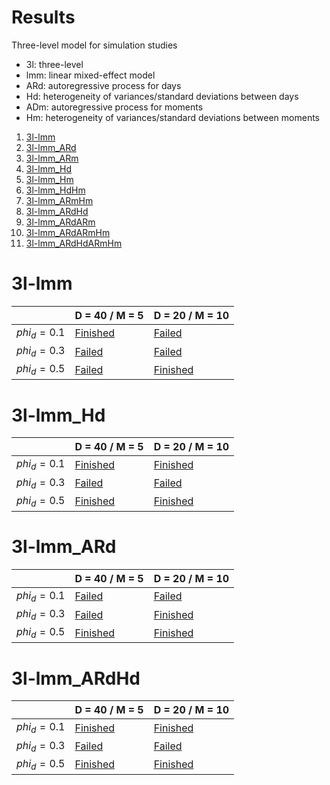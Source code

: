 # Results

Three-level model for simulation studies
- 3l: three-level
- lmm: linear mixed-effect model
- ARd: autoregressive process for days
- Hd: heterogeneity of variances/standard deviations between days
- ADm: autoregressive process for moments
- Hm: heterogeneity of variances/standard deviations between moments


1. [3l-lmm](https://xup6y3ul6.github.io/project2_simulation/results/sim_3l-lmm__N20D20M20Seed20250611_result.html)
2. [3l-lmm_ARd](https://xup6y3ul6.github.io/project2_simulation/results/sim_3l-lmm_ARd_N20D20M20Seed20250611_result.html)
3. [3l-lmm_ARm](https://xup6y3ul6.github.io/project2_simulation/results/sim_3l-lmm_ARm_N20D20M20Seed20250611_result.html)
4. [3l-lmm_Hd](https://xup6y3ul6.github.io/project2_simulation/results/sim_3l-lmm_Hd_N20D20M20Seed20250611_result.html)
5. [3l-lmm_Hm](https://xup6y3ul6.github.io/project2_simulation/results/sim_3l-lmm_Hm_N20D20M20Seed20250611_result.html)
6. [3l-lmm_HdHm](https://xup6y3ul6.github.io/project2_simulation/results/sim_3l-lmm_HdHm_N20D20M20Seed20250611_result.html)
7. [3l-lmm_ARmHm](https://xup6y3ul6.github.io/project2_simulation/results/sim_3l-lmm_ARmHm_N20D20M20Seed20250611_result.html)
8. [3l-lmm_ARdHd](https://xup6y3ul6.github.io/project2_simulation/results/sim_3l-lmm_ARdHd_N20D20M20Seed20250611_result.html)
9. [3l-lmm_ARdARm](https://xup6y3ul6.github.io/project2_simulation/results/sim_3l-lmm_ARdARm_N20D20M20Seed20250611_result.html)
10. [3l-lmm_ARdARmHm](https://xup6y3ul6.github.io/project2_simulation/results/sim_3l-lmm_ARdARmHm_N20D20M20Seed20250611_result.html)
11. [3l-lmm_ARdHdARmHm](https://xup6y3ul6.github.io/project2_simulation/results/sim_3l-lmm_ARdHdARmHm_N20D20M20Seed20250611_result.html)


# 3l-lmm
|             |D = 40 / M = 5|D = 20 / M = 10|
|-------------|--------------|---------------|
|$phi_d = 0.1$|[Finished](https://xup6y3ul6.github.io/project2_simulation/results/sim_3l-lmm__N20D40M5phi_d0.1Seed20250617_result.html)|[Failed]()|
|$phi_d = 0.3$|[Failed]()|[Failed]()|
|$phi_d = 0.5$|[Failed]()|[Finished](https://xup6y3ul6.github.io/project2_simulation/results/sim_3l-lmm__N20D20M10phi_d0.5Seed20250617_result.html)|

# 3l-lmm_Hd

|             |D = 40 / M = 5|D = 20 / M = 10|
|-------------|--------------|---------------|
|$phi_d = 0.1$|[Finished](https://xup6y3ul6.github.io/project2_simulation/results/sim_3l-lmm_Hd_N20D40M5phi_d0.1Seed20250617_result.html)|[Finished](https://xup6y3ul6.github.io/project2_simulation/results/sim_3l-lmm_Hd_N20D20M10phi_d0.1Seed20250617_result.html)|
|$phi_d = 0.3$|[Failed]()|[Failed]()|
|$phi_d = 0.5$|[Finished](https://xup6y3ul6.github.io/project2_simulation/results/sim_3l-lmm_Hd_N20D40M5phi_d0.1Seed20250617_result.html)|[Finished](https://xup6y3ul6.github.io/project2_simulation/results/sim_3l-lmm_Hd_N20D20M10phi_d0.5Seed20250617_result.html)|

# 3l-lmm_ARd

|             |D = 40 / M = 5|D = 20 / M = 10|
|-------------|--------------|---------------|
|$phi_d = 0.1$|[Failed]()|[Failed]()|
|$phi_d = 0.3$|[Failed]()|[Finished](https://xup6y3ul6.github.io/project2_simulation/results/sim_3l-lmm_ARd_N20D20M10phi_d0.3Seed20250617_result.html)|
|$phi_d = 0.5$|[Finished](https://xup6y3ul6.github.io/project2_simulation/results/sim_3l-lmm_ARd_N20D40M5phi_d0.5Seed20250617_result.html)|[Finished](https://xup6y3ul6.github.io/project2_simulation/results/sim_3l-lmm_ARd_N20D20M10phi_d0.5Seed20250617_result.html)|

# 3l-lmm_ARdHd

|             |D = 40 / M = 5|D = 20 / M = 10|
|-------------|--------------|---------------|
|$phi_d = 0.1$|[Finished](https://xup6y3ul6.github.io/project2_simulation/results/sim_3l-lmm_ARdHd_N20D40M5phi_d0.1Seed20250617_result)|[Finished](https://xup6y3ul6.github.io/project2_simulation/results/sim_3l-lmm_ARdHd_N20D20M10phi_d0.1Seed20250617_result.html)|
|$phi_d = 0.3$|[Failed]()|[Failed]()|
|$phi_d = 0.5$|[Finished](https://xup6y3ul6.github.io/project2_simulation/results/sim_3l-lmm_ARdHd_N20D40M5phi_d0.5Seed20250617_result)|[Finished](https://xup6y3ul6.github.io/project2_simulation/results/sim_3l-lmm_ARdHd_N20D20M10phi_d0.5Seed20250617_result.html)|